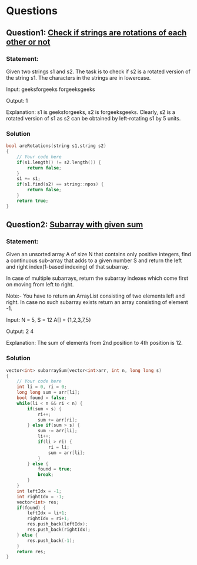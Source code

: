 # Questions
## Question1: [Check if strings are rotations of each other or not](https://practice.geeksforgeeks.org/problems/check-if-strings-are-rotations-of-each-other-or-not-1587115620/1?page=1&difficulty[]=-1&category[]=Strings&sortBy=submissions)

### Statement:
Given two strings s1 and s2. The task is to check if s2 is a rotated version of the string s1. The characters in the strings are in lowercase.

Input:
geeksforgeeks
forgeeksgeeks

Output: 
1

Explanation: s1 is geeksforgeeks, s2 is
forgeeksgeeks. Clearly, s2 is a rotated
version of s1 as s2 can be obtained by
left-rotating s1 by 5 units.

### Solution
```c++
bool areRotations(string s1,string s2)
{
    // Your code here
    if(s1.length() != s2.length()) {
        return false;
    }
    s1 += s1;
    if(s1.find(s2) == string::npos) {
        return false;
    }
    return true;
}
```

## Question2: [Subarray with given sum](https://practice.geeksforgeeks.org/problems/subarray-with-given-sum-1587115621/1?page=1&difficulty[]=0&category[]=Arrays&sortBy=submissions)

### Statement:
Given an unsorted array A of size N that contains only positive integers, find a continuous sub-array that adds to a given number S and return the left and right index(1-based indexing) of that subarray.

In case of multiple subarrays, return the subarray indexes which come first on moving from left to right.

Note:- You have to return an ArrayList consisting of two elements left and right. In case no such subarray exists return an array consisting of element -1.

Input:
N = 5, S = 12
A[] = {1,2,3,7,5}

Output: 2 4

Explanation: The sum of elements 
from 2nd position to 4th position 
is 12.

### Solution
```c++
vector<int> subarraySum(vector<int>arr, int n, long long s)
{
    // Your code here
    int li = 0, ri = 0;
    long long sum = arr[li];
    bool found = false;
    while(li < n && ri < n) {
        if(sum < s) {
            ri++;
            sum += arr[ri];
        } else if(sum > s) {
            sum -= arr[li];
            li++;
            if(li > ri) {
                ri = li;
                sum = arr[li];
            }
        } else {
            found = true;
            break;
        }
    }
    int leftIdx = -1;
    int rightIdx = -1;
    vector<int> res;
    if(found) {
        leftIdx = li+1;
        rightIdx = ri+1;
        res.push_back(leftIdx);
        res.push_back(rightIdx);
    } else {
        res.push_back(-1);
    }
    return res;
}
```